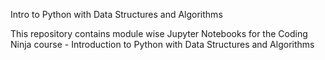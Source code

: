 Intro to Python with Data Structures and Algorithms

This repository contains module wise Jupyter Notebooks for the Coding Ninja course - Introduction to Python with Data Structures and Algorithms
